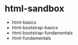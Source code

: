 # html-sandbox

* html-basics
* html-bootstrap-basics
* html-bootstrap-fundamentals
* html-fundamentals